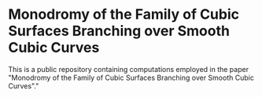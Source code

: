 # Monodromy of the Family of Cubic Surfaces Branching over Smooth Cubic Curves
This is a public repository containing computations employed in the paper "Monodromy of the Family of Cubic Surfaces Branching over Smooth Cubic Curves"."
